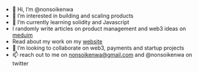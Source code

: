 - 👋 Hi, I’m @nonsoikenwa
- 👀 I’m interested in building and scaling products
- 🌱 I’m currently learning solidity and Javascript
- I randomly write articles on product management and web3 ideas on [meduim](https://medium.com/@nonsoikenwa)
- Read about my work on my [website](https://nonsoikenwa.carrd.co/)
- 💞️ I’m looking to collaborate on web3, payments and startup projects
- 📫 reach out to me on nonsoikenwa@gmail.com and @nonsoikenwa on twitter


